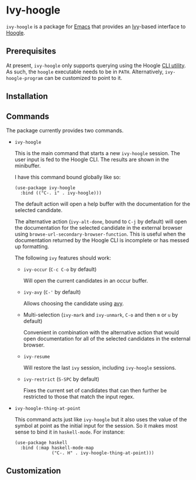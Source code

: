 # Ivy-hoogle

`ivy-hoogle` is a package for [Emacs][1] that provides an [Ivy][2]-based
interface to [Hoogle][3].

[1]: https://www.gnu.org/software/emacs/
[2]: https://oremacs.com/swiper/
[3]: https://github.com/ndmitchell/hoogle/

## Prerequisites

At present, `ivy-hoogle` only supports querying using the Hoogle [CLI
utility][4]. As such, the `hoogle` executable needs to be in
`PATH`. Alternatively, `ivy-hoogle-program` can be customized to point to it.

[4]: https://github.com/ndmitchell/hoogle#command-line-version

## Installation

## Commands

The package currently provides two commands.

 -   `ivy-hoogle`

     This is the main command that starts a new `ivy-hoogle` session. The user
     input is fed to the Hoogle CLI. The results are shown in the minibuffer.

     I have this command bound globally like so:

     ```elisp
     (use-package ivy-hoogle
       :bind (("C-. i" . ivy-hoogle)))
     ```

     The default action will open a help buffer with the documentation for the
     selected candidate.

     The alternative action (`ivy-alt-done`, bound to `C-j` by default) will
     open the documentation for the selected candidate in the external browser
     using `browse-url-secondary-browser-function`. This is useful when the
     documentation returned by the Hoogle CLI is incomplete or has messed up
     formatting.

     The following `ivy` features should work:

     *   `ivy-occur` (`C-c C-o` by default)

         Will open the current candidates in an occur buffer.

     *   `ivy-avy` (`C-'` by default)

         Allows choosing the candidate using [avy][5].

     *   Multi-selection (`ivy-mark` and `ivy-unmark`, `C-o` and then `m` or
         `u` by default)

         Convenient in combination with the alternative action that would open
         documentation for all of the selected candidates in the external
         browser.

     *   `ivy-resume`

         Will restore the last `ivy` session, including `ivy-hoogle` sessions.

     *   `ivy-restrict` (`S-SPC` by default)

         Fixes the current set of candidates that can then further be
         restricted to those that match the input regex.

 -   `ivy-hoogle-thing-at-point`

     This command acts just like `ivy-hoogle` but it also uses the value of
     the symbol at point as the initial input for the session. So it makes
     most sense to bind it in `haskell-mode`. For instance:

     ```elisp
     (use-package haskell
       :bind (:map haskell-mode-map
                   ("C-. H" . ivy-hoogle-thing-at-point)))
     ```

[5]: https://github.com/abo-abo/avy

## Customization

